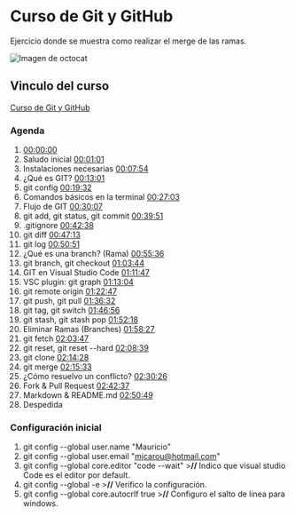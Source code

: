 # Curso de Git y GitHub
Ejercicio donde se muestra como realizar el merge de las ramas.

![Imagen de octocat](https://avatars.githubusercontent.com/u/583231?v=4)
## Vinculo del curso
[Curso de Git y GitHub](https://www.youtube.com/watch?v=7ylE8cm3mb0&t=6981s&ab_channel=SergieCode)

### Agenda
 1. [00:00:00](https://www.youtube.com/watch?v=7ylE8cm3mb0&t=0s) 
 2. Saludo inicial [00:01:01](https://www.youtube.com/watch?v=7ylE8cm3mb0&t=61s) 
 3. Instalaciones necesarias [00:07:54](https://www.youtube.com/watch?v=7ylE8cm3mb0&t=474s) 
 4. ¿Qué es GIT? [00:13:01](https://www.youtube.com/watch?v=7ylE8cm3mb0&t=781s) 
 5. git config [00:19:32](https://www.youtube.com/watch?v=7ylE8cm3mb0&t=1172s) 
 6. Comandos básicos en la terminal [00:27:03](https://www.youtube.com/watch?v=7ylE8cm3mb0&t=1623s) 
 7. Flujo de GIT [00:30:07](https://www.youtube.com/watch?v=7ylE8cm3mb0&t=1807s) 
 8. git add, git status, git commit [00:39:51](https://www.youtube.com/watch?v=7ylE8cm3mb0&t=2391s) 
 9. .gitignore [00:42:38](https://www.youtube.com/watch?v=7ylE8cm3mb0&t=2558s) 
 10. git diff [00:47:13](https://www.youtube.com/watch?v=7ylE8cm3mb0&t=2833s) 
 11. git log [00:50:51](https://www.youtube.com/watch?v=7ylE8cm3mb0&t=3051s) 
 12. ¿Qué es una branch? (Rama) [00:55:36](https://www.youtube.com/watch?v=7ylE8cm3mb0&t=3336s) 
 13. git branch, git checkout [01:03:44](https://www.youtube.com/watch?v=7ylE8cm3mb0&t=3824s) 
 14. GIT en Visual Studio Code [01:11:47](https://www.youtube.com/watch?v=7ylE8cm3mb0&t=4307s) 
 15. VSC plugin: git graph [01:13:04](https://www.youtube.com/watch?v=7ylE8cm3mb0&t=4384s) 
 16. git remote origin [01:22:47](https://www.youtube.com/watch?v=7ylE8cm3mb0&t=4967s) 
 17. git push, git pull [01:36:32](https://www.youtube.com/watch?v=7ylE8cm3mb0&t=5792s)
 18.  git tag, git switch [01:46:56](https://www.youtube.com/watch?v=7ylE8cm3mb0&t=6416s) 
 19. git stash, git stash pop [01:52:18](https://www.youtube.com/watch?v=7ylE8cm3mb0&t=6738s) 
 20. Eliminar Ramas (Branches) [01:58:27](https://www.youtube.com/watch?v=7ylE8cm3mb0&t=7107s) 
 21. git fetch [02:03:47](https://www.youtube.com/watch?v=7ylE8cm3mb0&t=7427s)
 22. git reset, git reset --hard [02:08:39](https://www.youtube.com/watch?v=7ylE8cm3mb0&t=7719s) 
 23. git clone [02:14:28](https://www.youtube.com/watch?v=7ylE8cm3mb0&t=8068s) 
 24. git merge [02:15:33](https://www.youtube.com/watch?v=7ylE8cm3mb0&t=8133s) 
 25. ¿Cómo resuelvo un conflicto? [02:30:26](https://www.youtube.com/watch?v=7ylE8cm3mb0&t=9026s) 
 26. Fork & Pull Request [02:42:37](https://www.youtube.com/watch?v=7ylE8cm3mb0&t=9757s) 
 27. Markdown & README.md [02:50:49](https://www.youtube.com/watch?v=7ylE8cm3mb0&t=10249s) 
 28. Despedida

### Configuración inicial
1. git config --global user.name "Mauricio"
2. git config --global user.email "mjcarou@hotmail.com"
3. git config --global core.editor "code --wait" >**//** Indico que visual studio Code es el editor por default.
4. git config --global -e >**//** Verifico la configuración.
5. git config --global core.autocrlf true >**//** Configuro el salto de linea para windows.

